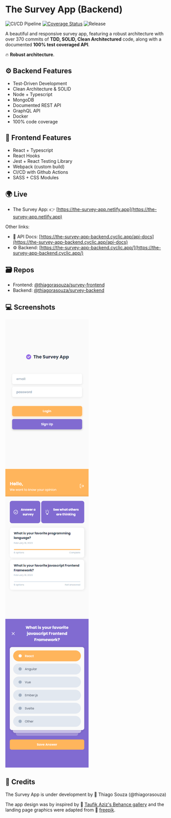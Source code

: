 # The Survey App (Backend)

![CI/CD Pipeline](https://github.com/thiagorasouza/survey-backend/actions/workflows/ci-cd-pipeline.yml/badge.svg)
[![Coverage Status](https://coveralls.io/repos/github/thiagorasouza/survey-backend/badge.svg?branch=main)](https://coveralls.io/github/thiagorasouza/survey-backend?branch=main)
![Release](https://img.shields.io/github/v/tag/thiagorasouza/survey-backend?label=release)

A beautiful and responsive survey app, featuring a robust architecture with over 370 commits of **TDD, SOLID, Clean Architectured** code, along with a documented **100% test coveraged API**.

:fire: **Robust architecture**.

## :gear: Backend Features

- Test-Driven Development
- Clean Architecture & SOLID
- Node + Typescript
- MongoDB
- Documented REST API
- GraphQL API
- Docker
- 100% code coverage

## :iphone: Frontend Features

- React + Typescript
- React Hooks
- Jest + React Testing Library
- Webpack (custom build)
- CI/CD with Github Actions
- SASS + CSS Modules

## :earth_africa: Live

- The Survey App: :point_right: [https://the-survey-app.netlify.app](https://the-survey-app.netlify.app)

Other links:

- :book: API Docs: [https://the-survey-app-backend.cyclic.app/api-docs](https://the-survey-app-backend.cyclic.app/api-docs)
- :gear: Backend: [https://the-survey-app-backend.cyclic.app/](https://the-survey-app-backend.cyclic.app/)

## :card_file_box: Repos

- Frontend: [@thiagorasouza/survey-frontend](https://github.com/thiagorasouza/survey-frontend)
- Backend: [@thiagorasouza/survey-backend](https://github.com/thiagorasouza/survey-backend)

## :computer: Screenshots

[<img src="docs/login.png?raw=true" width="260"  alt=" Login page" />](https://github.com/thiagorasouza/survey-frontend/blob/main/docs/login.png?raw=true)
[<img src="docs/surveys.png?raw=true" width="260" alt=" Surveys page" />](https://github.com/thiagorasouza/survey-frontend/blob/main/docs/surveys.png?raw=true)
[<img src="docs/survey-question.png?raw=true" width="260" alt="Survey question page" />](https://github.com/thiagorasouza/survey-frontend/blob/main/docs/survey-question.png?raw=true)

## :wrench: Credits

The Survey App is under development by :rocket: Thiago Souza (@thiagorasouza)

The app design was by inspired by :link: [Taufik Aziz's Behance gallery](https://www.behance.net/gallery/127836193/Surveio-Mobile-App-Design) and the landing page graphics were adapted from :link: [freepik](https://www.freepik.com/free-vector/people-checking-giant-check-list-background_4058655.htm).
